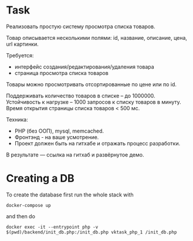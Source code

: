 Task
====

Реализовать простую систему просмотра списка товаров.

Товар описывается несколькими полями: id, название, описание, цена, url картинки.

Требуется:
- интерфейс создания/редактирования/удаления товара
- страница просмотра списка товаров

Товары можно просмотривать отсортированные по цене или по id.

Поддерживать количество товаров в списке – до 1000000.
Устойчивость к нагрузке – 1000 запросов к списку товаров в минуту.
Время открытия страницы списка товаров < 500 мс.

Техника:
- PHP (без ООП), mysql, memcached.
- Фронтэнд - на ваше усмотрение.
- Проект должен быть на гитхабе и отражать процесс разработки.

В результате — ссылка на гитхаб и развёрнутое демо.

Creating a DB
=============

To create the database first run the whole stack with

`docker-compose up`

and then do

`docker exec -it --entrypoint php -v $(pwd)/backend/init_db.php:/init_db.php vktask_php_1 /init_db.php`
